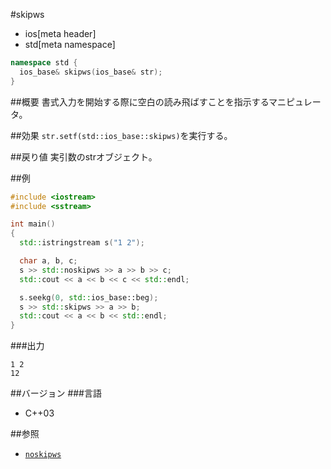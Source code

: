 #skipws
* ios[meta header]
* std[meta namespace]

```cpp
namespace std {
  ios_base& skipws(ios_base& str);
}
```

##概要
書式入力を開始する際に空白の読み飛ばすことを指示するマニピュレータ。

##効果
`str.setf(std::ios_base::skipws)`を実行する。

##戻り値
実引数のstrオブジェクト。

##例
```cpp
#include <iostream>
#include <sstream>

int main()
{
  std::istringstream s("1 2");

  char a, b, c;
  s >> std::noskipws >> a >> b >> c;
  std::cout << a << b << c << std::endl;

  s.seekg(0, std::ios_base::beg);
  s >> std::skipws >> a >> b;
  std::cout << a << b << std::endl;
}
```

###出力
```
1 2
12
```

##バージョン
###言語
- C++03

##参照
- [`noskipws`](./noskipws.md)
